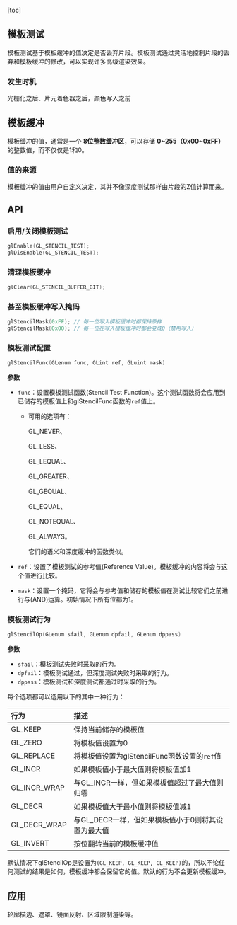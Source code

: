 [toc]

## 模板测试

模板测试基于模板缓冲的值决定是否丢弃片段。模板测试通过灵活地控制片段的丢弃和模板缓冲的修改，可以实现许多高级渲染效果。

### 发生时机

光栅化之后、片元着色器之后，颜色写入之前

## 模板缓冲

模板缓冲的值，通常是一个 **8位整数缓冲区**，可以存储 **0~255（0x00~0xFF）** 的整数值，而不仅仅是1和0。

### 值的来源

模板缓冲的值由用户自定义决定，其并不像深度测试那样由片段的Z值计算而来。

## API

### 启用/关闭模板测试

```c
glEnable(GL_STENCIL_TEST);
glDisEnable(GL_STENCIL_TEST);
```

### 清理模板缓冲

```c
glClear(GL_STENCIL_BUFFER_BIT);
```

### 甚至模板缓冲写入掩码

```c
glStencilMask(0xFF); // 每一位写入模板缓冲时都保持原样
glStencilMask(0x00); // 每一位在写入模板缓冲时都会变成0（禁用写入）
```

### 模板测试配置

```c
glStencilFunc(GLenum func, GLint ref, GLuint mask)
```

**参数**

- `func`：设置模板测试函数(Stencil Test Function)。这个测试函数将会应用到已储存的模板值上和glStencilFunc函数的`ref`值上。

  - 可用的选项有：

    GL_NEVER、

    GL_LESS、

    GL_LEQUAL、

    GL_GREATER、

    GL_GEQUAL、

    GL_EQUAL、

    GL_NOTEQUAL、

    GL_ALWAYS。

    它们的语义和深度缓冲的函数类似。

- `ref`：设置了模板测试的参考值(Reference Value)。模板缓冲的内容将会与这个值进行比较。

- `mask`：设置一个掩码，它将会与参考值和储存的模板值在测试比较它们之前进行与(AND)运算。初始情况下所有位都为1。

### 模板测试行为

```c
glStencilOp(GLenum sfail, GLenum dpfail, GLenum dppass)
```

**参数**

- `sfail`：模板测试失败时采取的行为。
- `dpfail`：模板测试通过，但深度测试失败时采取的行为。
- `dppass`：模板测试和深度测试都通过时采取的行为。

每个选项都可以选用以下的其中一种行为：

| 行为         | 描述                                               |
| :----------- | :------------------------------------------------- |
| GL_KEEP      | 保持当前储存的模板值                               |
| GL_ZERO      | 将模板值设置为0                                    |
| GL_REPLACE   | 将模板值设置为glStencilFunc函数设置的`ref`值       |
| GL_INCR      | 如果模板值小于最大值则将模板值加1                  |
| GL_INCR_WRAP | 与GL_INCR一样，但如果模板值超过了最大值则归零      |
| GL_DECR      | 如果模板值大于最小值则将模板值减1                  |
| GL_DECR_WRAP | 与GL_DECR一样，但如果模板值小于0则将其设置为最大值 |
| GL_INVERT    | 按位翻转当前的模板缓冲值                           |

默认情况下glStencilOp是设置为`(GL_KEEP, GL_KEEP, GL_KEEP)`的，所以不论任何测试的结果是如何，模板缓冲都会保留它的值。默认的行为不会更新模板缓冲。

## 应用

轮廓描边、遮罩、镜面反射、区域限制渲染等。